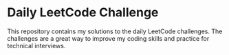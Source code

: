 # Daily LeetCode Challenge

This repository contains my solutions to the daily LeetCode challenges. The challenges are a great way to improve my coding skills and practice for technical interviews.

<!-- TO RUN : npx ts-node 1984.ts -->